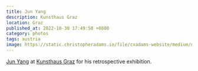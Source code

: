 ```yaml
---
title: Jun Yang
description: Kunsthaus Graz
location: Graz
published_at: 2022-10-30 17:49:50 +0800
category: photos
tags: austria
image: https://static.christopheradams.io/file/cxadams-website/medium/nextcloud/Photos/Albums/2019/20190214-1619_Graz_Kunsthaus/20190214-1619_Graz_Kunsthaus_L1000006-0.jpg
---
```


[Jun Yang] at [Kunsthaus Graz] for his retrospective exhibition.

[Jun Yang]: http://junyang.info/
[Kunsthaus Graz]: https://www.museum-joanneum.at/kunsthaus-graz
